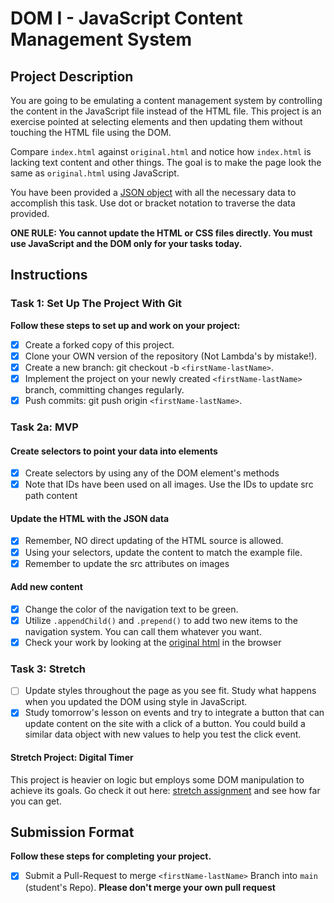 # DOM I - JavaScript Content Management System

## Project Description

You are going to be emulating a content management system by controlling the
content in the JavaScript file instead of the HTML file. This project is an
exercise pointed at selecting elements and then updating them without touching
the HTML file using the DOM.

Compare `index.html` against `original.html` and notice how `index.html` is
lacking text content and other things. The goal is to make the page look the
same as `original.html` using JavaScript.

You have been provided a [JSON object](js/index.js) with all the necessary data
to accomplish this task. Use dot or bracket notation to traverse the data
provided.

**ONE RULE: You cannot update the HTML or CSS files directly. You must use
JavaScript and the DOM only for your tasks today.**

## Instructions

### Task 1: Set Up The Project With Git

**Follow these steps to set up and work on your project:**

- [x] Create a forked copy of this project.
- [x] Clone your OWN version of the repository (Not Lambda's by mistake!).
- [x] Create a new branch: git checkout -b `<firstName-lastName>`.
- [x] Implement the project on your newly created `<firstName-lastName>` branch,
      committing changes regularly.
- [x] Push commits: git push origin `<firstName-lastName>`.

### Task 2a: MVP

#### Create selectors to point your data into elements

- [x] Create selectors by using any of the DOM element's methods
- [x] Note that IDs have been used on all images. Use the IDs to update src path
      content

#### Update the HTML with the JSON data

- [x] Remember, NO direct updating of the HTML source is allowed.
- [x] Using your selectors, update the content to match the example file.
- [x] Remember to update the src attributes on images

#### Add new content

- [x] Change the color of the navigation text to be green.
- [x] Utilize `.appendChild()` and `.prepend()` to add two new items to the
      navigation system. You can call them whatever you want.
- [x] Check your work by looking at the [original html](original.html) in the
      browser

### Task 3: Stretch

- [ ] Update styles throughout the page as you see fit. Study what happens when
      you updated the DOM using style in JavaScript.
- [x] Study tomorrow's lesson on events and try to integrate a button that can
      update content on the site with a click of a button. You could build a
      similar data object with new values to help you test the click event.

#### Stretch Project: Digital Timer

This project is heavier on logic but employs some DOM manipulation to achieve
its goals. Go check it out here: [stretch assignment](stretch-assignment) and
see how far you can get.

## Submission Format

**Follow these steps for completing your project.**

- [x] Submit a Pull-Request to merge `<firstName-lastName>` Branch into `main`
      (student's Repo). **Please don't merge your own pull request**
